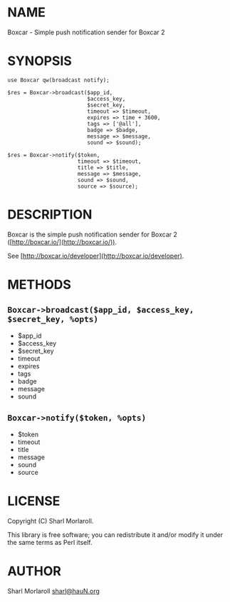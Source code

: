 # NAME

Boxcar - Simple push notification sender for Boxcar 2

# SYNOPSIS

    use Boxcar qw(broadcast notify);

    $res = Boxcar->broadcast($app_id,
                             $access_key,
                             $secret_key,
                             timeout => $timeout,
                             expires => time + 3600,
                             tags => ['@all'],
                             badge => $badge,
                             message => $message,
                             sound => $sound);

    $res = Boxcar->notify($token,
                          timeout => $timeout,
                          title => $title,
                          message => $message,
                          sound => $sound,
                          source => $source);

# DESCRIPTION

Boxcar is the simple push notification sender for Boxcar 2 ([http://boxcar.io/](http://boxcar.io/)).

See [http://boxcar.io/developer](http://boxcar.io/developer).

# METHODS

## `Boxcar->broadcast($app_id, $access_key, $secret_key, %opts)`

- $app\_id
- $access\_key
- $secret\_key
- timeout
- expires
- tags
- badge
- message
- sound

## `Boxcar->notify($token, %opts)`

- $token
- timeout
- title
- message
- sound
- source

# LICENSE

Copyright (C) Sharl Morlaroll.

This library is free software; you can redistribute it and/or modify
it under the same terms as Perl itself.

# AUTHOR

Sharl Morlaroll <sharl@hauN.org>
